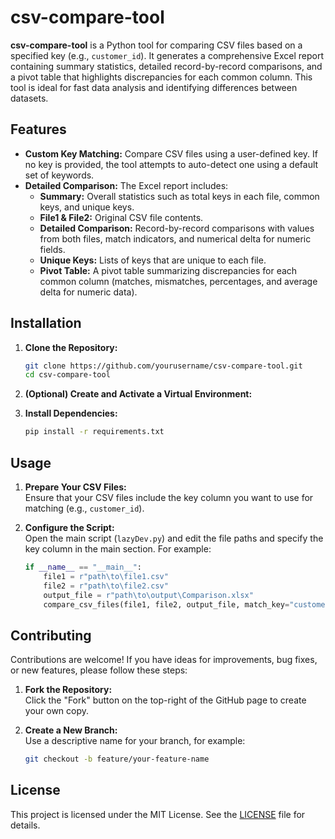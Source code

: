 # csv-compare-tool

**csv-compare-tool** is a Python tool for comparing CSV files based on a specified key (e.g., `customer_id`). It generates a comprehensive Excel report containing summary statistics, detailed record-by-record comparisons, and a pivot table that highlights discrepancies for each common column. This tool is ideal for fast data analysis and identifying differences between datasets.

## Features

- **Custom Key Matching:** Compare CSV files using a user-defined key. If no key is provided, the tool attempts to auto-detect one using a default set of keywords.
- **Detailed Comparison:** The Excel report includes:
  - **Summary:** Overall statistics such as total keys in each file, common keys, and unique keys.
  - **File1 & File2:** Original CSV file contents.
  - **Detailed Comparison:** Record-by-record comparisons with values from both files, match indicators, and numerical delta for numeric fields.
  - **Unique Keys:** Lists of keys that are unique to each file.
  - **Pivot Table:** A pivot table summarizing discrepancies for each common column (matches, mismatches, percentages, and average delta for numeric data).

## Installation

1. **Clone the Repository:**

    ```bash
    git clone https://github.com/yourusername/csv-compare-tool.git
    cd csv-compare-tool

2. **(Optional) Create and Activate a Virtual Environment:**

3. **Install Dependencies:**

    ```bash
    pip install -r requirements.txt

## Usage

1. **Prepare Your CSV Files:**  
   Ensure that your CSV files include the key column you want to use for matching (e.g., `customer_id`).

2. **Configure the Script:**  
   Open the main script (`lazyDev.py`) and edit the file paths and specify the key column in the main section. For example:

   ```python
   if __name__ == "__main__":
       file1 = r"path\to\file1.csv"
       file2 = r"path\to\file2.csv"
       output_file = r"path\to\output\Comparison.xlsx"
       compare_csv_files(file1, file2, output_file, match_key="customer_id", encoding="utf-8", sep=",")

## Contributing

Contributions are welcome! If you have ideas for improvements, bug fixes, or new features, please follow these steps:

1. **Fork the Repository:**  
   Click the "Fork" button on the top-right of the GitHub page to create your own copy.

2. **Create a New Branch:**  
   Use a descriptive name for your branch, for example:
   ```bash
   git checkout -b feature/your-feature-name

## License

This project is licensed under the MIT License. See the [LICENSE](LICENSE) file for details.
